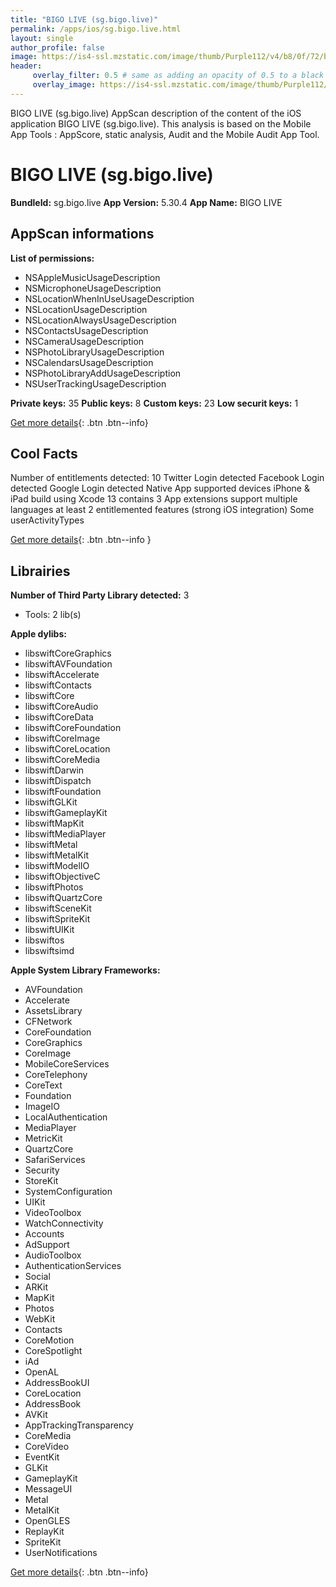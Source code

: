 ```yaml
---
title: "BIGO LIVE (sg.bigo.live)"
permalink: /apps/ios/sg.bigo.live.html
layout: single
author_profile: false
image: https://is4-ssl.mzstatic.com/image/thumb/Purple112/v4/b8/0f/72/b80f72e7-b140-5ad9-1cef-94ee535c3722/AppIcon-0-0-1x_U007emarketing-0-0-0-10-0-0-sRGB-0-0-0-GLES2_U002c0-512MB-85-220-0-0.png/512x512bb.jpg
header: 
     overlay_filter: 0.5 # same as adding an opacity of 0.5 to a black background
     overlay_image: https://is4-ssl.mzstatic.com/image/thumb/Purple112/v4/b8/0f/72/b80f72e7-b140-5ad9-1cef-94ee535c3722/AppIcon-0-0-1x_U007emarketing-0-0-0-10-0-0-sRGB-0-0-0-GLES2_U002c0-512MB-85-220-0-0.png/512x512bb.jpg
---
```

BIGO LIVE (sg.bigo.live) AppScan description of the content of the iOS application BIGO LIVE (sg.bigo.live). This analysis is based on the Mobile App Tools : AppScore, static analysis, Audit and the Mobile Audit App Tool.

# BIGO LIVE (sg.bigo.live)

**BundleId:** sg.bigo.live
**App Version:** 5.30.4
**App Name:** BIGO LIVE


## AppScan informations 

**List of permissions:** 
- NSAppleMusicUsageDescription
- NSMicrophoneUsageDescription
- NSLocationWhenInUseUsageDescription
- NSLocationUsageDescription
- NSLocationAlwaysUsageDescription
- NSContactsUsageDescription
- NSCameraUsageDescription
- NSPhotoLibraryUsageDescription
- NSCalendarsUsageDescription
- NSPhotoLibraryAddUsageDescription
- NSUserTrackingUsageDescription
  
  
**Private keys:** 35
**Public keys:** 8
**Custom keys:** 23
**Low securit keys:** 1
  
[Get more details](/pricing.html){: .btn .btn--info}

## Cool Facts

Number of entitlements detected: 10
Twitter Login detected
Facebook Login detected
Google Login detected
Native App
supported devices iPhone & iPad
build using Xcode 13
contains 3 App extensions
support multiple languages
at least 2 entitlemented features (strong iOS integration)
Some userActivityTypes
  
[Get more details](/pricing.html){: .btn .btn--info }

## Librairies 
**Number of Third Party Library detected:** 3
- Tools: 2 lib(s)


**Apple dylibs:**
- libswiftCoreGraphics
- libswiftAVFoundation
- libswiftAccelerate
- libswiftContacts
- libswiftCore
- libswiftCoreAudio
- libswiftCoreData
- libswiftCoreFoundation
- libswiftCoreImage
- libswiftCoreLocation
- libswiftCoreMedia
- libswiftDarwin
- libswiftDispatch
- libswiftFoundation
- libswiftGLKit
- libswiftGameplayKit
- libswiftMapKit
- libswiftMediaPlayer
- libswiftMetal
- libswiftMetalKit
- libswiftModelIO
- libswiftObjectiveC
- libswiftPhotos
- libswiftQuartzCore
- libswiftSceneKit
- libswiftSpriteKit
- libswiftUIKit
- libswiftos
- libswiftsimd


**Apple System Library Frameworks:**
- AVFoundation
- Accelerate
- AssetsLibrary
- CFNetwork
- CoreFoundation
- CoreGraphics
- CoreImage
- MobileCoreServices
- CoreTelephony
- CoreText
- Foundation
- ImageIO
- LocalAuthentication
- MediaPlayer
- MetricKit
- QuartzCore
- SafariServices
- Security
- StoreKit
- SystemConfiguration
- UIKit
- VideoToolbox
- WatchConnectivity
- Accounts
- AdSupport
- AudioToolbox
- AuthenticationServices
- Social
- ARKit
- MapKit
- Photos
- WebKit
- Contacts
- CoreMotion
- CoreSpotlight
- iAd
- OpenAL
- AddressBookUI
- CoreLocation
- AddressBook
- AVKit
- AppTrackingTransparency
- CoreMedia
- CoreVideo
- EventKit
- GLKit
- GameplayKit
- MessageUI
- Metal
- MetalKit
- OpenGLES
- ReplayKit
- SpriteKit
- UserNotifications


  
[Get more details](/pricing.html){: .btn .btn--info}

